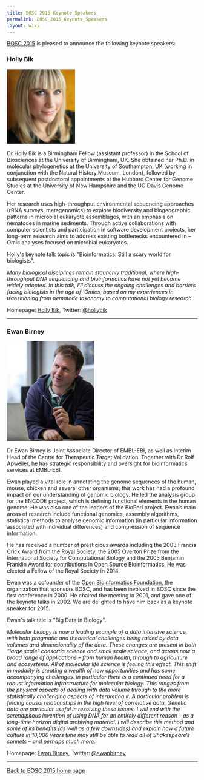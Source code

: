 ```yaml
---
title: BOSC 2015 Keynote Speakers
permalink: BOSC_2015_Keynote_Speakers
layout: wiki
---
```


[BOSC 2015](BOSC_2015 "wikilink") is pleased to announce the following
keynote speakers:

### Holly Bik

<img src="HollyBik.png" title="Holly Bik" width="180" />

Dr Holly Bik is a Birmingham Fellow (assistant professor) in the School
of Biosciences at the University of Birmingham, UK. She obtained her
Ph.D. in molecular phylogenetics at the University of Southampton, UK
(working in conjunction with the Natural History Museum, London),
followed by subsequent postdoctoral appointments at the Hubbard Center
for Genome Studies at the University of New Hampshire and the UC Davis
Genome Center.

Her research uses high-throughput environmental sequencing approaches
(rRNA surveys, metagenomics) to explore biodiversity and biogeographic
patterns in microbial eukaryote assemblages, with an emphasis on
nematodes in marine sediments. Through active collaborations with
computer scientists and participation in software development projects,
her long-term research aims to address existing bottlenecks encountered
in –Omic analyses focused on microbial eukaryotes.

Holly's keynote talk topic is "Bioinformatics: Still a scary world for
biologists".

*Many biological disciplines remain staunchly traditional, where
high-throughput DNA sequencing and bioinformatics have not yet become
widely adopted. In this talk, I'll discuss the ongoing challenges and
barriers facing biologists in the age of 'Omics, based on my experiences
in transitioning from nematode taxonomy to computational biology
research.*

Homepage: [Holly Bik](http://www.hollybik.com/about/), Twitter:
[@hollybik](https://twitter.com/hollybik)

------------------------------------------------------------------------

### Ewan Birney

<img src="EwanBirney2.jpg" title="Ewan Birney" width="230" />

Dr Ewan Birney is Joint Associate Director of EMBL-EBI, as well as
Interim Head of the Centre for Therapeutic Target Validation. Together
with Dr Rolf Apweiler, he has strategic responsibility and oversight for
bioinformatics services at EMBL-EBI.

Ewan played a vital role in annotating the genome sequences of the
human, mouse, chicken and several other organisms; this work has had a
profound impact on our understanding of genomic biology. He led the
analysis group for the ENCODE project, which is defining functional
elements in the human genome. He was also one of the leaders of the
BioPerl project. Ewan’s main areas of research include functional
genomics, assembly algorithms, statistical methods to analyse genomic
information (in particular information associated with individual
differences) and compression of sequence information.

He has received a number of prestigious awards including the 2003
Francis Crick Award from the Royal Society, the 2005 Overton Prize from
the International Society for Computational Biology and the 2005
Benjamin Franklin Award for contributions in Open Source Bioinformatics.
He was elected a Fellow of the Royal Society in 2014.

Ewan was a cofounder of the [Open Bioinformatics
Foundation](Main_Page "wikilink"), the organization that sponsors BOSC,
and has been involved in BOSC since the first conference in 2000. He
chaired the meeting in 2001, and gave one of the keynote talks in 2002.
We are delighted to have him back as a keynote speaker for 2015.

Ewan's talk title is "Big Data in Biology".

*Molecular biology is now a leading example of a data intensive science,
with both pragmatic and theoretical challenges being raised by data
volumes and dimensionality of the data. These changes are present in
both “large scale” consortia science and small scale science, and across
now a broad range of applications – from human health, through to
agriculture and ecosystems. All of molecular life science is feeling
this effect. This shift in modality is creating a wealth of new
opportunities and has some accompanying challenges. In particular there
is a continued need for a robust information infrastructure for
molecular biology. This ranges from the physical aspects of dealing with
data volume through to the more statistically challenging aspects of
interpreting it. A particular problem is finding causal relationships in
the high level of correlative data. Genetic data are particular useful
in resolving these issues. I will end with the serendipitous invention
of using DNA for an entirely different reason – as a long-time horizon
digital archiving material. I will describe this method and some of its
benefits (as well as a few downsides) and explain how a future culture
in 10,000 years time may still be able to read all of Shakespeare’s
sonnets – and perhaps much more.*

Homepage: [Ewan Birney](https://www.ebi.ac.uk/~birney/), Twitter:
[@ewanbirney](https://twitter.com/ewanbirney)

------------------------------------------------------------------------

[Back to BOSC 2015 home page](BOSC_2015 "wikilink")
